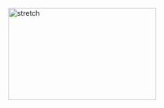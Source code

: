 [<img src="http://brontosaurusrex.mooo.com/wp-content/uploads/2014/03/stretch-300x187.png" alt="stretch" width="300" height="187" class="alignleft size-medium wp-image-3024" />][1]

 [1]: http://brontosaurusrex.mooo.com/wp-content/uploads/2014/03/stretch.png